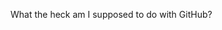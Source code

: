 What the heck am I supposed to do with GitHub?

<!---
goodcrazycreeper/goodcrazycreeper is a ✨ special ✨ repository because its `README.md` (this file) appears on your GitHub profile.
You can click the Preview link to take a look at your changes.
--->
